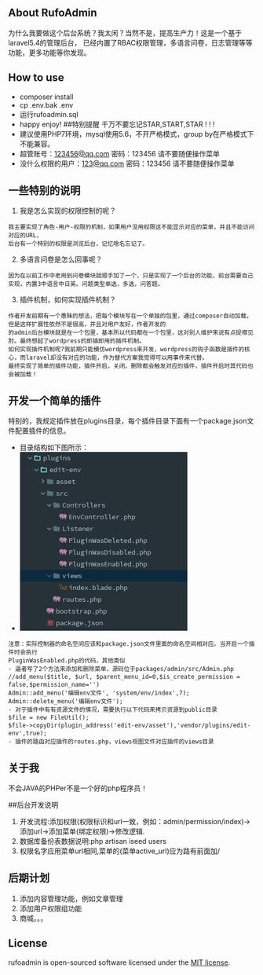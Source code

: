 
## About RufoAdmin

为什么我要做这个后台系统？我太闲？当然不是，提高生产力！这是一个基于laravel5.4的管理后台，
已经内置了RBAC权限管理，多语言问卷，日志管理等等功能，更多功能等你发现。

## How to use
- composer install
- cp .env.bak .env
- 运行rufoadmin.sql
- happy enjoy!
##特别提醒
千万不要忘记STAR,START,STAR ! ! !
- 建议使用PHP7环境，mysql使用5.6，不开严格模式，group by在严格模式下不能兼容。
- 超管账号：123456@qq.com 密码：123456  请不要随便操作菜单
- 没什么权限的用户：123@qq.com 密码：123456  请不要随便操作菜单
## 一些特别的说明
1. 我是怎么实现的权限控制的呢？
```$xslt
我主要实现了角色-用户-权限的机制，如果用户没用权限这不能显示对应的菜单，并且不能访问对应的URL，
后台有一个特别的权限是浏览后台，记忆啥名忘记了。
```
2. 多语言问卷是怎么回事呢？
```$xslt
因为在以前工作中老用到问卷模块就顺手加了一个，只是实现了一个后台的功能，前台需要自己实现，内置3中语言中日英。问题类型单选，多选，问答题。
```
3. 插件机制，如何实现插件机制？
```$xslt
作者开发前期有一个愚昧的想法，把每个模块写在一个单独的包里，通过composer自动加载，但是这样扩展性依然不是很高，并且对用户友好，作者开发的
的admin后台模块就是在一个包里，基本所以代码都在一个包里，这对别人维护来说有点捉襟见肘。最终想起了wordpress的即插即用的插件机制。
如何实现插件机制呢?我前期只能模仿wordpress来开发，wordpress的钩子函数是插件的核心，而laravel却没有对应的功能，作为替代方案我觉得可以用事件来代替。
最终实现了简单的插件功能，插件开启，关闭，删除都会触发对应的插件，插件开启时其代码也会被加载！
```

## 开发一个简单的插件
特别的，我规定插件放在plugins目录，每个插件目录下面有一个package.json文件配置插件的信息。
- 目录结构如下图所示：
- ![目录结构](public/0.png)
```$xslt
注意：实际控制器的命名空间应该和package.json文件里面的命名空间相对应。当开启一个插件时会执行
PluginWasEnabled.php的代码，其他类似
- 逼者写了2个方法来添加和删除菜单，源码位于packages/admin/src/Admin.php
//add_menu($title, $url, $parent_menu_id=0,$is_create_permission = false,$permission_name='')
Admin::add_menu('编辑env文件', 'system/env/index',7);
Admin::delete_menu('编辑env文件');
- 对于插件中有有资源文件的情况，需要执行以下代码来拷贝资源到public目录
$file = new FileUtil();
$file->copyDir(plugin_address('edit-env/asset'),'vendor/plugins/edit-env',true);
- 插件的路由对应插件的routes.php，views视图文件对应插件的views目录
```

## 关于我

不会JAVA的PHPer不是一个好的php程序员！

##后台开发说明

1. 开发流程:添加权限(权限标识和url一致，例如：admin/permission/index)->添加url->添加菜单(绑定权限)->修改逻辑.
2. 数据库备份表数据说明:php artisan iseed users
3. 权限名字应用菜单url相同,菜单的(菜单active_url)应为路有前面加/

## 后期计划
1. 添加内容管理功能，例如文章管理
2. 添加用户权限组功能
3. 商城。。。
## License

rufoadmin is open-sourced software licensed under the [MIT license](http://opensource.org/licenses/MIT).
